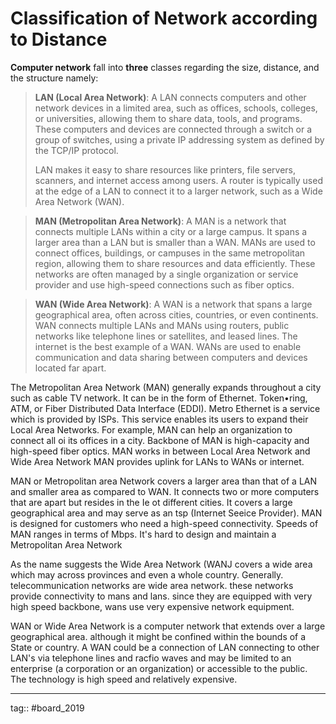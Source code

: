 # Classification of Network according to Distance

**Computer network** fall into **three** classes regarding the size, distance, and the structure namely:

> **LAN (Local Area Network)**: A LAN connects computers and other network devices in a limited area, such as offices, schools, colleges, or universities, allowing them to share data, tools, and programs. These computers and devices are connected through a switch or a group of switches, using a private IP addressing system as defined by the TCP/IP protocol.
> 
> LAN makes it easy to share resources like printers, file servers, scanners, and internet access among users. A router is typically used at the edge of a LAN to connect it to a larger network, such as a Wide Area Network (WAN).  

> **MAN (Metropolitan Area Network)**: A MAN is a network that connects multiple LANs within a  city or a large campus. It spans a larger area than a LAN but is smaller than a WAN. MANs are used to connect offices, buildings, or campuses in the same metropolitan region, allowing them to share resources and data efficiently. These networks are often managed by a single organization or service provider and use high-speed connections such as fiber optics.

  > **WAN (Wide Area Network)**: A WAN is a network that spans a large geographical area, often across cities, countries, or even continents. WAN connects multiple LANs and MANs using routers, public networks like telephone lines or satellites, and leased lines. The internet is the best example of a WAN. WANs are used to enable communication and data sharing between computers and devices located far apart.
  
The Metropolitan Area Network (MAN) generally expands throughout a city such as cable TV
network. It can be in the form of Ethernet. Token•ring, ATM, or Fiber Distributed Data Interface
(EDDI). Metro Ethernet is a service which is provided by ISPs. This service enables its users to expand
their Local Area Networks. For example, MAN can help an organization to connect all oi its offices
in a city. Backbone of MAN is high-capacity and high-speed fiber optics. MAN works in between Local Area Network and Wide Area Network MAN provides uplink for LANs to WANs or internet.

MAN or Metropolitan area Network covers a larger area than that of a LAN and smaller
area as compared to WAN. It connects two or more computers that are apart but resides
in the Ie ot different cities. It covers a large geographical area and may serve as an tsp
(Internet Seeice Provider). MAN is designed for customers who need a high-speed
connectivity. Speeds of MAN ranges in terms of Mbps. It's hard to design and maintain a
Metropolitan Area Network

As the name suggests the Wide Area Network (WANJ covers a wide area which may across
provinces and even a whole country. Generally. telecommunication networks are wide area network. these networks provide connectivity to mans and lans. since they are equipped with very high speed backbone, wans use very expensive network equipment.


WAN or Wide Area Network is a computer network that extends over a large
geographical area. although it might be confined within the bounds of a State or country.
A WAN could be a connection of LAN connecting to other LAN's via telephone lines
and racfio waves and may be limited to an enterprise (a corporation or an organization) or
accessible to the public. The technology is high speed and relatively expensive.

---

tag:: #board_2019 